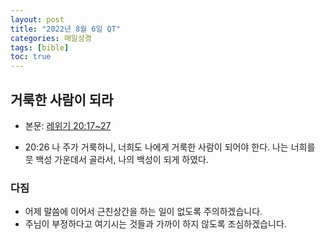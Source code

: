 ```yaml
---
layout: post
title: "2022년 8월 6일 QT"
categories: 매일성경
tags: [bible]
toc: true
---
```


## 거룩한 사람이 되라
- 본문: [레위기 20:17~27](https://www.bskorea.or.kr/bible/korbibReadpage.php?version=SAENEW&book=lev&chap=20&sec=17&cVersion=&fontSize=15px&fontWeight=normal#focus)

- 20:26 나 주가 거룩하니, 너희도 나에게 거룩한 사람이 되어야 한다. 나는 너희를 뭇 백성 가운데서 골라서, 나의 백성이 되게 하였다.

### 다짐
- 어제 말씀에 이어서 근친상간을 하는 일이 없도록 주의하겠습니다.
- 주님이 부정하다고 여기시는 것들과 가까이 하지 않도록 조심하겠습니다.
